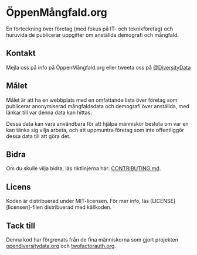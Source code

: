 ÖppenMångfald.org 
=================

En förteckning över företag (med fokus på IT- och teknikföretag) och huruvida de publicerar uppgifter om anställda demografi och mångfald.

## Kontakt

Mejla oss på info på ÖppenMångfald.org eller tweeta oss på <a href="https://twitter.com/DiversityData">@DiversityData</a>

## Målet

Målet är att ha en webbplats med en omfattande lista över företag som publicerar anonymiserad mångfaldsdata och demografi över anställda, med länkar till var denna data kan hittas.

Dessa data kan vara användbara för att hjälpa människor besluta om var en kan tänka sig vilja arbeta, och att uppmuntra företag som inte offentliggör dessa data till att göra det.

## Bidra

Om du skulle vilja bidra, läs riktlinjerna här:
[CONTRIBUTING.md][contrib].

## Licens

Koden är distribuerad under MIT-licensen. För mer info, läs
[LICENSE][licensen]-filen distribuerad med källkoden.

## Tack till

Denna kod har förgrenats från de fina människorna som gjort projekten <a href="http://opendiversitydata.org">opendiversitydata.org</a> och <a href="http://twofactorauth.org">twofactorauth.org</a>.

[contrib]: /CONTRIBUTING.md
[license]: /LICENSE
